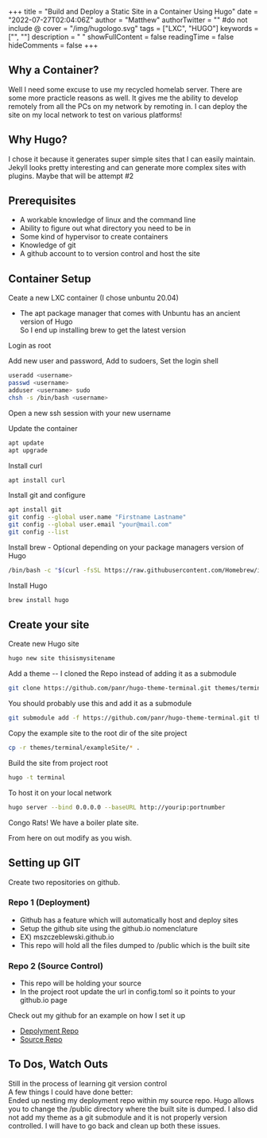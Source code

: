 +++
title = "Build and Deploy a Static Site in a Container Using Hugo"
date = "2022-07-27T02:04:06Z"
author = "Matthew"
authorTwitter = "" #do not include @
cover = "/img/hugologo.svg"
tags = ["LXC", "HUGO"]
keywords = ["", ""]
description = " "
showFullContent = false
readingTime = false
hideComments = false
+++
## Why a Container?
Well I need some excuse to use my recycled homelab server. 
There are some more practicle reasons as well. 
It gives me the ability to develop remotely from all the PCs on my network by remoting in.
I can deploy the site on my local network to test on various platforms!
## Why Hugo?
I chose it because it generates super simple sites that I can easily maintain. 
Jekyll looks pretty interesting and can generate more complex sites with plugins. 
Maybe that will be attempt #2  
## Prerequisites
- A workable knowledge of linux and the command line
- Ability to figure out what directory you need to be in
- Some kind of hypervisor to create containers
- Knowledge of git
- A github account to to version control and host the site  

## Container Setup
Ceate a new LXC container (I chose unbuntu 20.04)  
- The apt package manager that comes with Unbuntu has an ancient version of Hugo  
So I end up installing brew to get the latest version   

Login as root  

Add new user and password, Add to sudoers, Set the login shell  

```bash
useradd <username>
passwd <username>  
adduser <username> sudo
chsh -s /bin/bash <username>
```
Open a new ssh session with your new username  

Update the container
```bash
apt update
apt upgrade
```
Install curl 
```bash
apt install curl
```
Install git and configure  
```bash
apt install git
git config --global user.name "Firstname Lastname"
git config --global user.email "your@mail.com"
git config --list
```
Install brew - Optional depending on your package managers version of Hugo
```bash
/bin/bash -c "$(curl -fsSL https://raw.githubusercontent.com/Homebrew/install/HEAD/install.sh)"
```
Install Hugo
```bash
brew install hugo
```
## Create your site
Create new Hugo site
```bash
hugo new site thisismysitename
```
Add a theme -- I cloned the Repo instead of adding it as a submodule
```bash
git clone https://github.com/panr/hugo-theme-terminal.git themes/terminal
```
You should probably use this and add it as a submodule
```bash
git submodule add -f https://github.com/panr/hugo-theme-terminal.git themes/terminal
```

Copy the example site to the root dir of the site project
```bash
cp -r themes/terminal/exampleSite/* .
```

Build the site from project root
```bash
hugo -t terminal
```  
To host it on your local network  
```sh
hugo server --bind 0.0.0.0 --baseURL http://yourip:portnumber
```

Congo Rats! We have a boiler plate site.  

From here on out modify as you wish.


## Setting up GIT
Create two repositories on github. 
### Repo 1 (Deployment)
- Github has a feature which will automatically host and deploy sites
- Setup the github site using the github.io nomenclature
- EX) mszczeblewski.github.io
- This repo will hold all the files dumped to /public which is the built site
### Repo 2 (Source Control)
- This repo will be holding your source
- In the project root update the url in config.toml so it points to your github.io page 

Check out my github for an example on how I set it up
 - [Depolyment Repo]
 - [Source Repo]
 
 [Source Repo]: <https://github.com/MSzczeblewski/blog>
 [Depolyment Repo]: <https://github.com/MSzczeblewski/mszczeblewski.github.io>

## To Dos, Watch Outs
Still in the process of learning git version control  
A few things I could have done better:  
Ended up nesting my deployment repo within my source repo. 
Hugo allows you to change the /public directory where the built site is dumped.
I also did not add my theme as a git submodule and it is not properly version controlled. I will have to go back and clean up both these issues.

